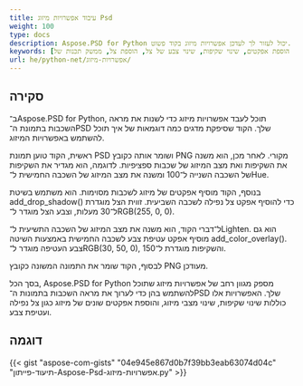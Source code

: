 ```yaml
---
title: עיבוד אפשרויות מיזוג Psd
weight: 100
type: docs
description: Aspose.PSD for Python יכול לעזור לך לעדכן אפשרויות מיזוג בקוד פשוט.
keywords: [אפשרויות מיזוג, מיזוג, הוספת אפקטים, שינוי שקיפות, שינוי צבע של צל, הוספת צל, ממשק תכנות של psd, פייתון, קוד דוגמה]
url: he/python-net/אפשרויות-מיזוג/
---
```


## **סקירה**
ב־Aspose.PSD for Python, תוכל לעבד אפשרויות מיזוג כדי לשנות את מראה השכבות בתמונת ה־PSD שלך. הקוד שסיפקת מדגים כמה דוגמאות של איך תוכל להשתמש באפשרויות המיזוג.

ראשית, הקוד טוען תמונת PSD ושומר אותה כקובץ PNG מקורי. לאחר מכן, הוא משנה את השקיפות ואת מצב המיזוג של שכבות ספציפיות. לדוגמה, הוא מגדיר את השקיפות של השכבה השנייה ל־100 ומשנה את מצב המיזוג של השכבה החמישית ל־Hue.

בנוסף, הקוד מוסיף אפקטים של מיזוג לשכבות מסוימות. הוא משתמש בשיטת add_drop_shadow() כדי להוסיף אפקט צל נפילה לשכבה השביעית. זווית הצל מוגדרת ל־30 מעלות, וצבע הצל מוגדר ל־RGB(255, 0, 0).

ל־דברי הקוד, הוא משנה את מצב המיזוג של השכבה התשיעית ל־Lighten. הוא גם מוסיף אפקט עטיפת צבע לשכבה החמישית באמצעות השיטה add_color_overlay(). צבע העטיפה מוגדר ל־RGB(30, 50, 0), והשקיפות מוגדרת ל־150.

לבסוף, הקוד שומר את התמונה המשונה כקובץ PNG מעודכן.

בסך הכל, Aspose.PSD for Python מספק מגוון רחב של אפשרויות מיזוג שתוכל להשתמש בהן כדי לערוך את מראה השכבות בתמונות ה־PSD שלך. האפשרויות אלו כוללות שינוי שקיפות, שינוי מצבי מיזוג, והוספת אפקטים שונים של מיזוג כגון צל נפילה ועטיפת צבע.

## **דוגמה**
{{< gist "aspose-com-gists" "04e945e867d0b7f39bb3eab63074d04c" "תיעוד-פייתון-Aspose-Psd-אפשרויות-מיזוג.py" >}}
